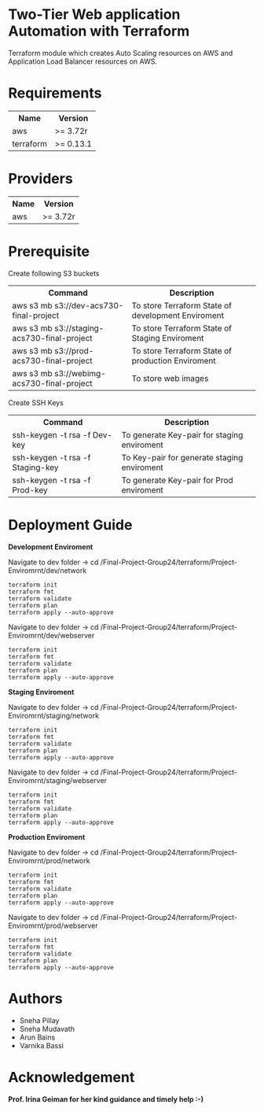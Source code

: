 # Two-Tier Web application Automation with Terraform 

Terraform module which creates Auto Scaling resources on AWS and Application Load Balancer resources on AWS.

# Requirements
<table><th> Name</th> <th> Version </th>
  <tr><td>aws</td><td>>= 3.72r</td></tr>
  <tr><td>terraform</td><td>>= 0.13.1</td></tr>
  </table>
  
# Providers
<table><th> Name</th> <th> Version </th>
  <tr><td>aws</td><td>>= 3.72r</td></tr>
   </table>

# Prerequisite

Create following S3 buckets

<table><th>Command</th><th>Description</th>
   <tr><td>aws s3 mb s3://dev-acs730-final-project</td><td>To store Terraform State of development Enviroment</td></tr>
  <tr><td>aws s3 mb s3://staging-acs730-final-project</td><td>To store Terraform State of Staging Enviroment</td></tr>
   <tr><td>aws s3 mb s3://prod-acs730-final-project</td><td>To store Terraform State of production Enviroment</td></tr>
     <tr><td>aws s3 mb s3://webimg-acs730-final-project</td><td>To store web images</td></tr>
   </table>
   
   Create SSH Keys
   
   <table><th>Command </th> <th> Description  </th>
  <tr><td>ssh-keygen -t rsa -f Dev-key</td><td>To generate Key-pair for staging enviroment </td></tr>
    <tr><td>ssh-keygen -t rsa -f Staging-key</td><td>To Key-pair for generate staging enviroment</td></tr>
    <tr><td>ssh-keygen -t rsa -f Prod-key</td><td>To generate Key-pair for Prod enviroment </td></tr>
  </table>
  
  # Deployment Guide
  
<b>Development Enviroment</b>

   Navigate to dev folder -> cd /Final-Project-Group24/terraform/Project-Enviromrnt/dev/network
  
    terraform init
    terraform fmt
    terraform validate
    terraform plan
    terraform apply --auto-approve
    

   Navigate to dev folder -> cd /Final-Project-Group24/terraform/Project-Enviromrnt/dev/webserver
  
    terraform init
    terraform fmt
    terraform validate
    terraform plan
    terraform apply --auto-approve
   
 <b>Staging Enviroment</b>

   Navigate to dev folder -> cd /Final-Project-Group24/terraform/Project-Enviromrnt/staging/network
  
    terraform init
    terraform fmt
    terraform validate
    terraform plan
    terraform apply --auto-approve
    

  Navigate to dev folder -> cd /Final-Project-Group24/terraform/Project-Enviromrnt/staging/webserver
  
    terraform init
    terraform fmt
    terraform validate
    terraform plan
    terraform apply --auto-approve
    
    
 <b>Production Enviroment</b>

   Navigate to dev folder -> cd /Final-Project-Group24/terraform/Project-Enviromrnt/prod/network
  
    terraform init
    terraform fmt
    terraform validate
    terraform plan
    terraform apply --auto-approve
    

  Navigate to dev folder -> cd /Final-Project-Group24/terraform/Project-Enviromrnt/prod/webserver
  
    terraform init
    terraform fmt
    terraform validate
    terraform plan
    terraform apply --auto-approve
    

 # Authors
 
  <ul>
<li>Sneha Pillay</li>
<li>Sneha Mudavath</li>
<li>Arun Bains</li>
<li>Varnika Bassi</li>
</ul>
 
# Acknowledgement
 
<b>Prof. Irina Geiman for her kind guidance and timely help :-)</b>

